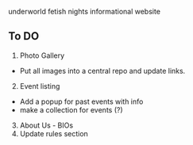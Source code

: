 underworld fetish nights informational website

## To DO
1. Photo Gallery
- Put all images into a central repo and update links.
2. Event listing
- Add a popup for past events with info
- make a collection for events (?)
3. About Us - BIOs 
4. Update rules section
